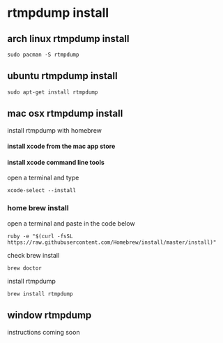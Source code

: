 # rtmpdump install

## arch linux rtmpdump install

	sudo pacman -S rtmpdump

## ubuntu rtmpdump install

	sudo apt-get install rtmpdump

## mac osx rtmpdump install

install rtmpdump with homebrew


#### install xcode from the mac app store

#### install xcode command line tools

open a terminal and type

	xcode-select --install

### home brew install

open a terminal and paste in the code below

	ruby -e "$(curl -fsSL https://raw.githubusercontent.com/Homebrew/install/master/install)"

check brew install

	brew doctor

install rtmpdump

	brew install rtmpdump

## window rtmpdump

instructions coming soon